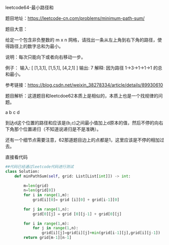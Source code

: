 leetcode64-最小路径和

题目地址：https://leetcode-cn.com/problems/minimum-path-sum/

题目大意：

给定一个包含非负整数的 m x n 网格，请找出一条从左上角到右下角的路径，使得路径上的数字总和为最小。

说明：每次只能向下或者向右移动一步。

例子：
输入:
[
  [1,3,1],
  [1,5,1],
  [4,2,1]
]
输出: 7
解释: 因为路径 1→3→1→1→1 的总和最小。

参考链接：https://blog.csdn.net/weixin_38278334/article/details/89930610

题目解析：这道题目和leetcdoe62本质上是相似的，本质上也是一个找规律的问题。

a b
c d

到达d这个位置的路径和应该是(b,c)之间最小值加上d原本的值，然后不停的向右下角那个位置递归（不知道说递归是不是准确）。

还有一个细节点需要注意，62那道题目边上的点都是1，这里应该是不停的相加过去。

直接看代码

```python
##代码已经通过leetcode代码进行测试
class Solution:
    def minPathSum(self, grid: List[List[int]]) -> int:
        
        m=len(grid)
        n=len(grid[0])
        for i in range(1,m): 
            grid[i][0]= grid [i][0] + grid[i-1][0]
         
        for j in range(1,n):
            grid[0][j] = grid [0][j-1] + grid[0][j]
             
        for i in range(1,m):
            for j in range(1,n):     
                grid[i][j]=grid[i][j]+min(grid[i-1][j],grid[i][j-1])
        return grid[m-1][n-1]  
```